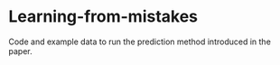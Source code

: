 # Learning-from-mistakes
Code and example data to run the prediction method introduced in the paper.
